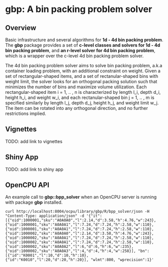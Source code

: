 <!-- README.md is generated from README.Rmd. Please edit that file -->
**gbp: A bin packing problem solver**
=====================================

Overview
--------

Basic infrastructure and several algorithms for **1d - 4d bin packing problem**. The **gbp** package provides a set of **c-level classes and solvers for 1d - 4d bin packing problem**, and **an r-level solver for 4d bin packing problem**, which is a wrapper over the c-level 4d bin packing problem solver.

The 4d bin packing problem solver aims to solve bin packing problem, a.k.a container loading problem, with an additional constraint on weight. Given a set of rectangular-shaped items, and a set of rectanular-shaped bins with weight limit, the solver looks for an orthogonal packing solution such that minimizes the number of bins and maximize volume utilization. Each rectangular-shaped item i = 1, .. , n is characterized by length l\_i, depth d\_i, height h\_i, and weight w\_i, and each rectanular-shaped bin j = 1, .. , m is specified similarly by length l\_j, depth d\_j, height h\_j, and weight limit w\_j. The item can be rotated into any orthogonal direction, and no further restrictions implied.

Vignettes
---------

TODO: add link to vignettes

Shiny App
---------

TODO: add link to shiny app

OpenCPU API
-----------

An example call to **gbp::bpp\_solver** when an OpenCPU server is running with package **gbp** installed.

    curl http://localhost:8004/ocpu/library/gbp/R/bpp_solver/json -H "Content-Type: application/json" -d '{"it":[{"oid":1000001,"sku":"A0A0A0","l":2.14,"d":3.58,"h":4.76,"w":243},{"oid":1000001,"sku":"A0A0A1","l":7.24,"d":7.24,"h":2.58,"w":110},{"oid":1000001,"sku":"A0A0A1","l":7.24,"d":7.24,"h":2.58,"w":110},{"oid":1000002,"sku":"A0A0A0","l":2.14,"d":3.58,"h":4.76,"w":243},{"oid":1000002,"sku":"A0A0A1","l":7.24,"d":7.24,"h":2.58,"w":110},{"oid":1000002,"sku":"A0A0A1","l":7.24,"d":7.24,"h":2.58,"w":110},{"oid":1000002,"sku":"A0A0A2","l":6,"d":6,"h":6,"w":235},{"oid":1000002,"sku":"A0A0A3","l":4,"d":4,"h":4,"w":258}], "bn":[{"id":"K0001","l":10,"d":10,"h":10},{"id":"K0010","l":20,"d":20,"h":20}], "wlmt":800, "wprecision":1}'
